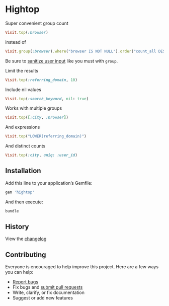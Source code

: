 # Hightop

Super convenient group count

```ruby
Visit.top(:browser)
```

instead of

```ruby
Visit.group(:browser).where("browser IS NOT NULL").order("count_all DESC, browser").count
```

Be sure to [sanitize user input](http://rails-sqli.org/) like you must with `group`.

Limit the results

```ruby
Visit.top(:referring_domain, 10)
```

Include nil values

```ruby
Visit.top(:search_keyword, nil: true)
```

Works with multiple groups

```ruby
Visit.top([:city, :browser])
```

And expressions

```ruby
Visit.top("LOWER(referring_domain)")
```

And distinct counts

```ruby
Visit.top(:city, uniq: :user_id)
```

## Installation

Add this line to your application’s Gemfile:

```ruby
gem 'hightop'
```

And then execute:

```sh
bundle
```

## History

View the [changelog](https://github.com/ankane/hightop/blob/master/CHANGELOG.md)

## Contributing

Everyone is encouraged to help improve this project. Here are a few ways you can help:

- [Report bugs](https://github.com/ankane/hightop/issues)
- Fix bugs and [submit pull requests](https://github.com/ankane/hightop/pulls)
- Write, clarify, or fix documentation
- Suggest or add new features

